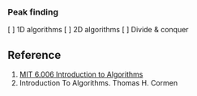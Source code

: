 ### Peak finding 

[ ] 1D	algorithms
[ ] 2D	algorithms
[ ] Divide	&	conquer

## Reference 
1. [MIT 6.006 Introduction to Algorithms](https://courses.csail.mit.edu/6.006/spring11/lectures/lec02.pdf)
2. Introduction To Algorithms. Thomas H. Cormen
